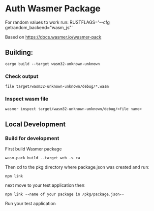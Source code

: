 # Auth Wasmer Package

For random values to work run: RUSTFLAGS='--cfg getrandom_backend="wasm_js"'


Based on https://docs.wasmer.io/wasmer-pack

## Building:
`cargo build --target wasm32-unknown-unknown`

### Check output
`file target/wasm32-unknown-unknown/debug/*.wasm`

### Inspect wasm file
`wasmer inspect target/wasm32-unknown-unknown/debug/<file name>`

## Local Development

### Build for development

First build Wasmer package

`wasm-pack build --target web -s ca`

Then cd to the pkg directory where package.json was created and run:

`npm link`

next move to your test application then:

`npm link --name of your package in /pkg/package.json--`

Run your test application


